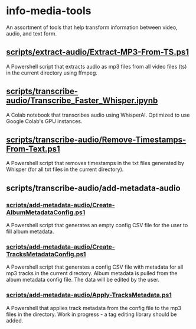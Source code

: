 # info-media-tools

An assortment of tools that help transform information between video, audio, and text form.  

## [scripts/extract-audio/Extract-MP3-From-TS.ps1](scripts/extract-audio/Extract-MP3-From-TS.ps1)
A Powershell script that extracts audio as mp3 files from all video files (ts) in the current directory using ffmpeg.  

## [scripts/transcribe-audio/Transcribe_Faster_Whisper.ipynb](scripts/transcribe-audio/Transcribe_Faster_Whisper.ipynb)
A Colab notebook that transcribes audio using WhisperAI. Optimized to use Google Colab's GPU instances.  

## [scripts/transcribe-audio/Remove-Timestamps-From-Text.ps1](scripts/transcribe-audio/Remove-Timestamps-From-Text.ps1)
A Powershell script that removes timestamps in the txt files generated by Whisper (for all txt files in the current directory).  

## scripts/transcribe-audio/add-metadata-audio
### [scripts/add-metadata-audio/Create-AlbumMetadataConfig.ps1](scripts/add-metadata-audio/Create-AlbumMetadataConfig.ps1)
A Powershell script that generates an empty config CSV file for the user to fill album metadata.   

### [scripts/add-metadata-audio/Create-TracksMetadataConfig.ps1](scripts/add-metadata-audio/Create-TracksMetadataConfig.ps1)
A Powershell script that generates a config CSV file with metadata for all mp3 tracks in the current directory. Album metadata is pulled from the album metadata config file. The data will be edited by the user.  

### [scripts/add-metadata-audio/Apply-TracksMetadata.ps1](scripts/add-metadata-audio/Apply-TracksMetadata.ps1)
A Powershell that applies track metadata from the config file to the mp3 files in the directory. Work in progress - a tag editing library should be added.  


